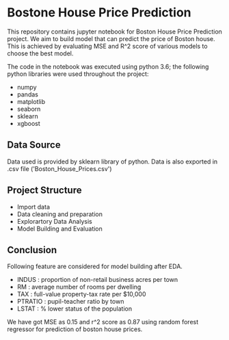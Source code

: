# Bostone House Price Prediction
This repository contains jupyter notebook for Boston House Price Prediction project. We aim to build model that can predict the price of Boston house. This is achieved by evaluating MSE and R^2 score of various models to choose the best model.

The code in the notebook was executed using python 3.6; the following python libraries were used throughout the project:

- numpy
- pandas
- matplotlib
- seaborn
- sklearn
- xgboost

## Data Source
Data used is provided by sklearn library of python. Data is also exported in .csv file ('Boston_House_Prices.csv')

## Project Structure
- Import data
- Data cleaning and preparation
- Explorartory Data Analysis
- Model Building and Evaluation

## Conclusion
Following feature are considered for model building after EDA.
- INDUS : proportion of non-retail business acres per town
- RM : average number of rooms per dwelling
- TAX : full-value property-tax rate per $10,000
- PTRATIO : pupil-teacher ratio by town
- LSTAT : % lower status of the population


We have got MSE as 0.15 and r^2 score as 0.87 using random forest regressor for prediction of boston house prices.
